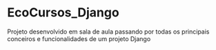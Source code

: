 # EcoCursos_Django
Projeto desenvolvido em sala de aula passando por todas os principais conceiros e funcionalidades de um projeto Django
